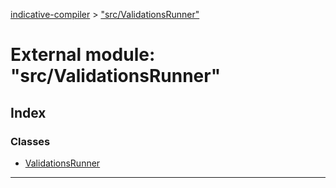 [indicative-compiler](../README.md) > ["src/ValidationsRunner"](../modules/_src_validationsrunner_.md)

# External module: "src/ValidationsRunner"

## Index

### Classes

* [ValidationsRunner](../classes/_src_validationsrunner_.validationsrunner.md)

---

